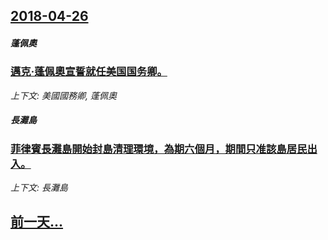 ## [2018-04-26](/zh/news/2018/04/26/index.md)

##### 蓬佩奧
### [邁克·蓬佩奧宣誓就任美国国务卿。 ](/zh/news/2018/04/26/邁克-蓬佩奧宣誓就任美国国务卿.md)
_上下文: 美國國務卿, 蓬佩奧_

##### 長灘島
### [菲律賓長灘島開始封島清理環境，為期六個月，期間只准該島居民出入。 ](/zh/news/2018/04/26/菲律賓長灘島開始封島清理環境-為期六個月-期間只准該島居民出入.md)
_上下文: 長灘島_

## [前一天...](/zh/news/2018/04/25/index.md)

